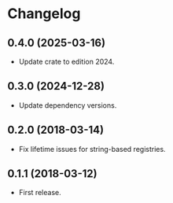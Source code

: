 # Changelog

## 0.4.0 (2025-03-16)

* Update crate to edition 2024.


## 0.3.0 (2024-12-28)

* Update dependency versions.


## 0.2.0 (2018-03-14)

* Fix lifetime issues for string-based registries.


## 0.1.1 (2018-03-12)

* First release.
